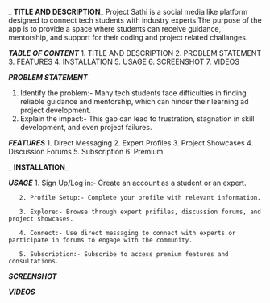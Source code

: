 _ **TITLE AND DESCRIPTION**_
Project Sathi is a social media like platform designed to connect tech students with industry experts.The purpose of the app is to provide a space where students can receive guidance, 
mentorship, and support for their coding and project related challanges.

_**TABLE OF CONTENT**_
       1. TITLE AND DESCRIPTION
       2. PROBLEM STATEMENT
       3. FEATURES
       4. INSTALLATION
       5. USAGE
       6. SCREENSHOT
       7. VIDEOS

_**PROBLEM STATEMENT**_

1. Identify the problem:- Many tech students face difficulties in finding reliable guidance and mentorship, which can hinder their learning ad project development. 
2. Explain the impact:- This gap can lead to frustration, stagnation in skill development, and even project failures.

  _**FEATURES**_ 
       1. Direct Messaging 
       2. Expert Profiles
       3. Project Showcases
       4. Discussion Forums
       5. Subscription
       6. Premium

_ **INSTALLATION**_



_**USAGE**_
       1. Sign Up/Log in:- Create an account as a student or  an expert.

       2. Profile Setup:- Complete your profile with relevant information.

       3. Explore:- Browse through expert prifiles, discussion forums, and project showcases.

       4. Connect:- Use direct messaging to connect with experts or participate in forums to engage with the community.

       5. Subscription:- Subscribe to access premium features and consultations.


_**SCREENSHOT**_


_**VIDEOS**_






